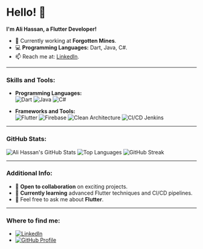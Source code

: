 # Hello! 👋

**I'm Ali Hassan, a Flutter Developer!**

- 🔭 Currently working at **Forgotten Mines**.
- 💻 **Programming Languages:** Dart, Java, C#.
- 📫 Reach me at: [LinkedIn](https://www.linkedin.com/in/ali-hassan-654350197).

---

### Skills and Tools:
- **Programming Languages:**  
  ![Dart](https://img.shields.io/badge/Dart-0175C2?style=flat&logo=dart&logoColor=white) 
  ![Java](https://img.shields.io/badge/Java-007396?style=flat&logo=java&logoColor=white) 
  ![C#](https://img.shields.io/badge/C%23-239120?style=flat&logo=c-sharp&logoColor=white)

- **Frameworks and Tools:**  
  ![Flutter](https://img.shields.io/badge/Flutter-02569B?style=flat&logo=flutter&logoColor=white) 
  ![Firebase](https://img.shields.io/badge/Firebase-FFCA28?style=flat&logo=firebase&logoColor=black)
  ![Clean Architecture](https://img.shields.io/badge/Clean%20Architecture-2A6?style=flat&logo=clean-architecture&logoColor=white)
  ![CI/CD Jenkins](https://img.shields.io/badge/Jenkins-D24939?style=flat&logo=jenkins&logoColor=white)

---

### GitHub Stats:
![Ali Hassan's GitHub Stats](https://github-readme-stats.vercel.app/api?username=aliashiry&show_icons=true&theme=radical)
![Top Languages](https://github-readme-stats.vercel.app/api/top-langs/?username=aliashiry&layout=compact&theme=radical)
![GitHub Streak](https://github-readme-streak-stats.herokuapp.com/?user=aliashiry&theme=radical)

---

### Additional Info:
- 🚀 **Open to collaboration** on exciting projects.
- 🌱 **Currently learning** advanced Flutter techniques and CI/CD pipelines.
- 💬 Feel free to ask me about **Flutter**.

---

### Where to find me:
- [![LinkedIn](https://img.shields.io/badge/LinkedIn-0A66C2?style=flat&logo=linkedin&logoColor=white)](https://www.linkedin.com/in/ali-hassan-654350197)
- [![GitHub Profile](https://img.shields.io/badge/GitHub-171515?style=flat&logo=github&logoColor=white)](https://github.com/aliashiry)
